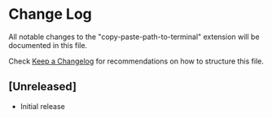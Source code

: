 # Change Log
All notable changes to the "copy-paste-path-to-terminal" extension will be documented in this file.

Check [Keep a Changelog](http://keepachangelog.com/) for recommendations on how to structure this file.

## [Unreleased]
- Initial release